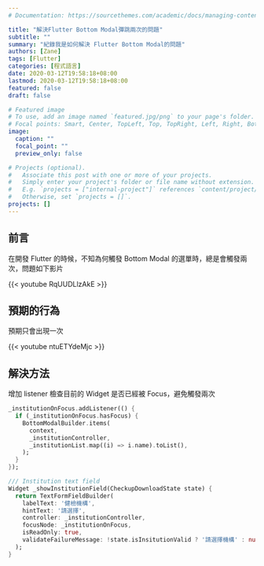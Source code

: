 ```yaml
---
# Documentation: https://sourcethemes.com/academic/docs/managing-content/

title: "解決Flutter Bottom Modal彈跳兩次的問題"
subtitle: ""
summary: "紀錄我是如何解決 Flutter Bottom Modal的問題"
authors: [Zane]
tags: [Flutter]
categories: [程式語言]
date: 2020-03-12T19:58:18+08:00
lastmod: 2020-03-12T19:58:18+08:00
featured: false
draft: false

# Featured image
# To use, add an image named `featured.jpg/png` to your page's folder.
# Focal points: Smart, Center, TopLeft, Top, TopRight, Left, Right, BottomLeft, Bottom, BottomRight.
image:
  caption: ""
  focal_point: ""
  preview_only: false

# Projects (optional).
#   Associate this post with one or more of your projects.
#   Simply enter your project's folder or file name without extension.
#   E.g. `projects = ["internal-project"]` references `content/project/deep-learning/index.md`.
#   Otherwise, set `projects = []`.
projects: []
---
```


## 前言

在開發 Flutter 的時候，不知為何觸發 Bottom Modal 的選單時，總是會觸發兩次，問題如下影片

{{< youtube RqUUDLlzAkE >}}

## 預期的行為

預期只會出現一次

{{< youtube ntuETYdeMjc >}}

## 解決方法

增加 listener 檢查目前的 Widget 是否已經被 Focus，避免觸發兩次

```dart
_institutionOnFocus.addListener(() {
  if (_institutionOnFocus.hasFocus) {
    BottomModalBuilder.items(
      context,
      _institutionController,
      _institutionList.map((i) => i.name).toList(),
    );
  }
});

/// Institution text field
Widget _showInstitutionField(CheckupDownloadState state) {
  return TextFormFieldBuilder(
    labelText: '健檢機構',
    hintText: '請選擇',
    controller: _institutionController,
    focusNode: _institutionOnFocus,
    isReadOnly: true,
    validateFailureMessage: !state.isInsitutionValid ? '請選擇機構' : null,
  );
}
```
